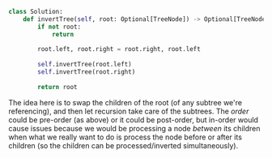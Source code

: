 ```python
class Solution:
    def invertTree(self, root: Optional[TreeNode]) -> Optional[TreeNode]:
        if not root:
            return
        
        root.left, root.right = root.right, root.left
        
        self.invertTree(root.left)
        self.invertTree(root.right)
        
        return root
```

The idea here is to swap the children of the root (of any subtree we're referencing), and then let recursion take care of the subtrees. The *order* could be pre-order (as above) or it could be post-order, but in-order would cause issues because we would be processing a node *between* its children when what we really want to do is process the node before or after its children (so the children can be processed/inverted simultaneously).
